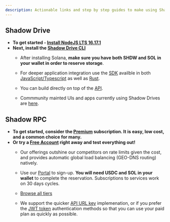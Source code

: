 ```yaml
---
description: Actionable links and step by step guides to make using Shadow Cloud services as easy as possible!
---
```


## Shadow Drive

* **To get started - [Install NodeJS LTS 16.17.1](https://nodejs.org/en/download/)**
* **Next, install the [Shadow Drive CLI](/build/shadow-drive/README.md)**
    * After installing Solana, **make sure you have both SHDW and SOL in your wallet in order to reserve storage**.
    * For deeper application integration use the [SDK](shadow-drive/the-sdk.md) availble in both [JavaScript/Typescript](https://www.npmjs.com/package/@shadow-drive/sdk) as well as [Rust](https://crates.io/crates/shadow-drive-rust).

    * You can build directly on top of the [API](shadow-drive/the-api.md).
    * Commmunity mainted UIs and apps currently using Shadow Drives are [here](shadow-drive/community-mainted-uis.md).


## Shadow RPC

* **To get started, consider the [Premium](shadow-rpc/README.md) subscription. It is easy, low cost, and a common choice for many.**
* **Or try a [Free Account](shadow-rpc/reserve-shadow-rpc-account.md) right away and test everything out!**
    * Our offerings outshine our competitors on rate limits given the cost, and provides automatic global load balancing (GEO-DNS routing) natively.

    * Use our [Portal](https://portal.genesysgo.net/premium/reserve) to sign-up. **You will need USDC and SOL in your wallet** to complete the reservation. Subscriptions to services work on 30 days cycles.

    * [Browse all tiers](shadow-rpc/README.md)

    * We support the quicker [API URL key](shadow-rpc/authentication.md) implemenation, or if you prefer the [JWT token](shadow-rpc/authentication.md) authentication methods so that you can use your paid plan as quickly as possible. 


